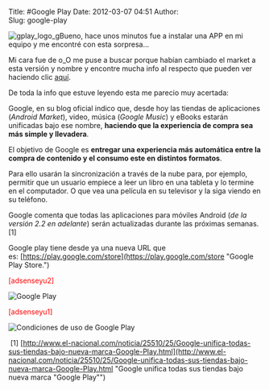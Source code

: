 Title: #Google Play
Date: 2012-03-07 04:51
Author:  
Slug: google-play

![gplay\_logo\_g](http://abr4xas.org/wp-content/uploads/2012/03/gplay_logo_g.jpg "gplay_logo_g")Bueno,
hace unos minutos fue a instalar una APP en mi equipo y me encontré con
esta sorpresa...

Mi cara fue de o\_O me puse a buscar porque habían cambiado el market a
esta versión y nombre y encontre mucha info al respecto que pueden ver
haciendo
clic [aquí](https://www.google.co.ve/search?sourceid=chrome&client=ubuntu&channel=cs&ie=UTF-8&q=google+play "Buscando info sobre Google Play").

De toda la info que estuve leyendo esta me parecio muy acertada:

Google, en su blog oficial indico que, desde hoy las tiendas de
aplicaciones (*Android Market*), video, música (*Google Music*) y eBooks
estarán unificadas bajo ese nombre, **haciendo que la experiencia de
compra sea más simple y llevadera**.

El objetivo de Google es **entregar una experiencia más automática entre
la compra de contenido y el consumo este en distintos
formatos**.<!--more-->

Para ello usarán la sincronización a través de la nube para, por
ejemplo, permitir que un usuario empiece a leer un libro en una tableta
y lo termine en el computador. O que vea una película en su televisor y
la siga viendo en su teléfono.

Google comenta que todas las aplicaciones para móviles Android (*de la
versión 2.2 en adelante*) serán actualizadas durante las próximas
semanas.[1]

Google play tiene desde ya una nueva URL que
es: [https://play.google.com/store](https://play.google.com/store "Google Play Store.")

<span style="color: #ff0000;">[adsenseyu2]</span>

![Google
Play](http://abr4xas.org/wp-content/uploads/2012/03/Screenshot_2012-03-06-18-45-36.png "Google Play")

<span style="color: #ff0000;">[adsenseyu1]</span>

![Condiciones de uso de Google
Play](http://abr4xas.org/wp-content/uploads/2012/03/Screenshot_2012-03-06-18-46-03.png "Condiciones de uso de Google Play")

 [1] [http://www.el-nacional.com/noticia/25510/25/Google-unifica-todas-sus-tiendas-bajo-nueva-marca-Google-Play.html](http://www.el-nacional.com/noticia/25510/25/Google-unifica-todas-sus-tiendas-bajo-nueva-marca-Google-Play.html "Google unifica todas sus tiendas bajo nueva marca "Google Play"")

